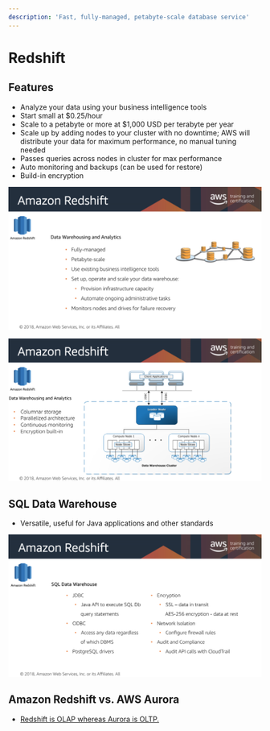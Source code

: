 ```yaml
---
description: 'Fast, fully-managed, petabyte-scale database service'
---
```


# Redshift

## Features

* Analyze your data using your business intelligence tools 
* Start small at $0.25/hour
* Scale to a petabyte or more at $1,000 USD per terabyte per year 
* Scale up by adding nodes to your cluster with no downtime; AWS will distribute your data for maximum performance, no manual tuning needed
* Passes queries across nodes in cluster for max performance 
* Auto monitoring and backups \(can be used for restore\) 
* Build-in encryption 

![Amazon Redshift \(aws.training\)](../.gitbook/assets/screen-shot-2019-10-27-at-11.36.58-am.png)

![AWS Redshift architecture \(aws.training\)](../.gitbook/assets/screen-shot-2019-10-27-at-11.40.29-am.png)

## SQL Data Warehouse

* Versatile, useful for Java applications and other standards

![Redshift data warehouse \(aws.training\)](../.gitbook/assets/screen-shot-2019-10-27-at-11.43.44-am.png)

## Amazon Redshift vs. AWS Aurora

* [Redshift is OLAP whereas Aurora is OLTP.](https://blog.treasuredata.com/blog/2016/02/10/whats-the-difference-between-aws-redshift-aurora/)

